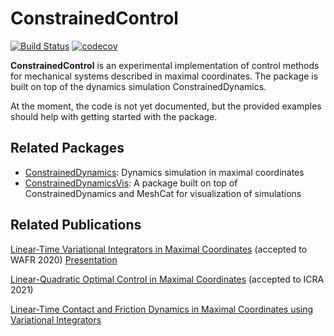 # ConstrainedControl
[![Build Status](https://github.com/janbruedigam/ConstrainedControl.jl/workflows/CI/badge.svg)](https://github.com/janbruedigam/ConstrainedControl.jl/actions?query=workflow%3ACI)
[![codecov](https://codecov.io/gh/janbruedigam/ConstrainedControl.jl/branch/master/graph/badge.svg)](https://codecov.io/gh/janbruedigam/ConstrainedControl.jl)

**ConstrainedControl** is an experimental implementation of control methods for mechanical systems described in maximal coordinates. The package is built on top of the dynamics simulation ConstrainedDynamics. 

At the moment, the code is not yet documented, but the provided examples should help with getting started with the package. 

## Related Packages
* [ConstrainedDynamics](https://github.com/JuliaRobotics/ConstrainedDynamics.jl): Dynamics simulation in maximal coordinates
* [ConstrainedDynamicsVis](https://github.com/janbruedigam/ConstrainedDynamicsVis.jl): A package built on top of ConstrainedDynamics and MeshCat for visualization of simulations

## Related Publications
[Linear-Time Variational Integrators in Maximal Coordinates](https://arxiv.org/abs/2002.11245) (accepted to WAFR 2020) [Presentation](https://www.youtube.com/watch?v=kI5qBccGKfU)

[Linear-Quadratic Optimal Control in Maximal Coordinates](https://arxiv.org/abs/2010.05886) (accepted to ICRA 2021)

[Linear-Time Contact and Friction Dynamics in Maximal Coordinates using Variational Integrators](https://arxiv.org/abs/2109.07262)
